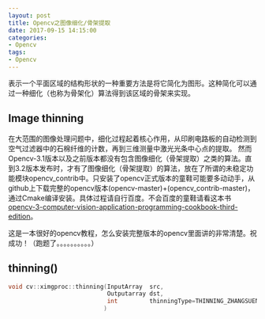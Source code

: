 ```yaml
---
layout: post
title: Opencv之图像细化/骨架提取
date: 2017-09-15 14:15:00
categories:
- Opencv
tags:
- Opencv
---
```


表示一个平面区域的结构形状的一种重要方法是将它简化为图形。这种简化可以通过一种细化（也称为骨架化）算法得到该区域的骨架来实现。

## Image thinning

在大范围的图像处理问题中，细化过程起着核心作用，从印刷电路板的自动检测到空气过滤器中的石棉纤维的计数，再到三维测量中激光光条中心点的提取。
然而Opencv-3.1版本以及之前版本都没有包含图像细化（骨架提取）之类的算法。直到3.2版本发布时，才有了图像细化（骨架提取）的算法，放在了所谓的未稳定功能模块opencv_contrib中。只安装了opencv正式版本的童鞋可能要多动动手，从github上下载完整的opencv版本(opencv-master)+(opencv_contrib-master)，通过Cmake编译安装。具体过程请自行百度。不会百度的童鞋请看这本书[opencv-3-computer-vision-application-programming-cookbook-third-edition](http://pan.baidu.com/s/1eSlHniE)。

这是一本很好的opencv教程，怎么安装完整版本的opencv里面讲的非常清楚。祝成功！（跑题了。。。。。。。。。。）

## thinning()

```c++
void cv::ximgproc::thinning(InputArray  src,
                            Outputarray dst,
                            int         thinningType=THINNING_ZHANGSUEN
                           )
```
